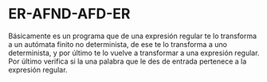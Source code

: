 # ER-AFND-AFD-ER
Básicamente es un programa que de una expresión regular te lo transforma a un autómata finito no determinista, de ese te lo transforma a uno determinista, y por último te lo vuelve a transformar a una expresión regular. Por último verifica si la una palabra que le des de entrada pertenece a la expresión regular.
